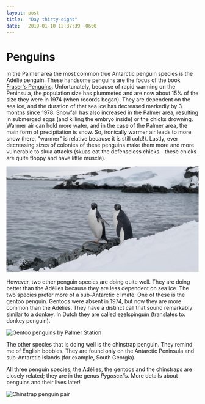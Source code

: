 ```yaml
---
layout: post
title:  "Day thirty-eight"
date:   2019-01-10 12:37:39 -0600
---
```

# Penguins
In the Palmer area the most common true Antarctic penguin species is the Adélie penguin. These handsome penguins are the focus of the book [Fraser's Penguins][Fraser's book]. Unfortunately, because of rapid warming on the Peninsula, the population size has plummeted and are now about 15% of the size they were in 1974 (when records began). They are dependent on the sea ice, and the duration of that sea ice has decreased markedly by 3 months since 1978. Snowfall has also increased in the Palmer area, resulting in submerged eggs (and killing the embryo inside) or the chicks drowning. Warmer air can hold more water, and in the case of the Palmer area, the main form of precipitation is snow. So, ironically warmer air leads to more snow (here, "warmer" is relative because it is still cold!). Lastly, ever decreasing sizes of colonies of these penguins make them more and more vulnerable to skua attacks (skuas eat the defenseless chicks - these chicks are quite floppy and have little muscle).

![Adélies on Amsler Island](/assets/blog_photos/190110/Two-Adelies_Amsler.jpg)

However, two other penguin species are doing quite well. They are doing better than the Adélies because they are less dependent on sea ice. The two species prefer more of a sub-Antarctic climate. One of these is the gentoo penguin. Gentoos were absent in 1974, but now they are more common than the Adélies. They have a distinct call that sound remarkably similar to a donkey. In Dutch they are called ezelspinguïn (translates to: donkey penguin).

![Gentoo penguins by Palmer Station](/assets/blog_photos/190110/Two-gentoos_dec2018.jpg)

The other species that is doing well is the chinstrap penguin. They remind me of English bobbies. They are found only on the Antarctic Peninsula and sub-Antarctic Islands (for example, South Georgia). 

All three penguin species, the Adélies, the gentoos and the chinstraps are closely related; they are in the genus *Pygoscelis*. More details about penguins and their lives later!

![Chinstrap penguin pair](/assets/blog_photos/190110/Two-Chinstrap_nearDeception.jpg)

[Fraser's book]: https://www.fenmontaigne.com/frasers-penguins